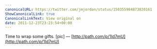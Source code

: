 ```yaml
---
canonicalURL: https://twitter.com/jmjordan/status/150355984873820161
ShowCanonicalLink: true
CanonicalLinkText: View original on
date: 2011-12-23T23:23:54+00:00
---
```

Time to wrap some gifts. [pic] — [http://path.com/p/1Id7mU](http://path.com/p/1Id7mU)